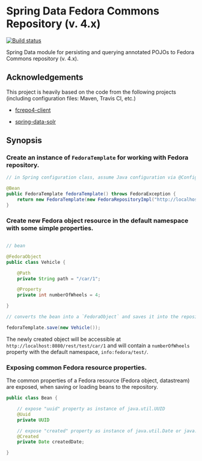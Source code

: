 # Spring Data Fedora Commons Repository (v. 4.x)

[![Build status](https://travis-ci.org/gushakov/spring-data-fcrepo4.svg?branch=master)](https://travis-ci.org/gushakov/spring-data-fcrepo4)

Spring Data module for persisting and querying annotated POJOs to Fedora Commons repository (v. 4.x).

## Acknowledgements

This project is heavily based on the code from the following projects (including configuration files: Maven, Travis CI, etc.)

 * [fcrepo4-client](https://github.com/fcrepo4-labs/fcrepo4-client)

 * [spring-data-solr](https://github.com/spring-projects/spring-data-solr)

## Synopsis

### Create an instance of `FedoraTemplate` for working with Fedora repository.

```java
// in Spring configuration class, assume Java configuration via @Configuration annotation

@Bean
public FedoraTemplate fedoraTemplate() throws FedoraException {
    return new FedoraTemplate(new FedoraRepositoryImpl("http://localhost:8080/rest"));
}
```

### Create new Fedora object resource in the default namespace with some simple properties.

```java

// bean

@FedoraObject
public class Vehicle {

    @Path
    private String path = "/car/1";

    @Property
    private int numberOfWheels = 4;

}

// converts the bean into a `FedoraObject` and saves it into the repository

fedoraTemplate.save(new Vehicle());
```

The newly created object will be accessible at `http://localhost:8080/rest/test/car/1` and will contain a `numberOfWheels`
property with the default namespace, `info:fedora/test/`.

### Exposing common Fedora resource properties.

The common properties of a Fedora resource (Fedora object, datastream) are exposed, when saving or loading beans to the repository.

```java
public class Bean {

    // expose "uuid" property as instance of java.util.UUID
    @Uuid
    private UUID

    // expose "created" property as instance of java.util.Date or java.time.ZonedDateTime
    @Created
    private Date createdDate;

}
```